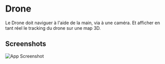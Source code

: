 
# Drone

Le Drone doit naviguer à l'aide de la main, via à une caméra.
Et afficher en tant réel le tracking du drone sur une map 3D.


## Screenshots

![App Screenshot](https://wallpapercave.com/wp/NU0lOrB.jpg)
